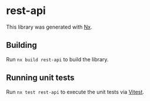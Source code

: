 # rest-api

This library was generated with [Nx](https://nx.dev).

## Building

Run `nx build rest-api` to build the library.

## Running unit tests

Run `nx test rest-api` to execute the unit tests via [Vitest](https://vitest.dev/).
